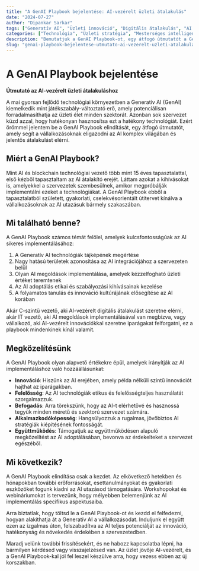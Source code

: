 ```yaml
---
title: "A GenAI Playbook bejelentése: AI-vezérelt üzleti átalakulás"
date: "2024-07-27"
author: "Dipankar Sarkar"
tags: ["Generatív AI", "Üzleti innováció", "Digitális átalakulás", "AI stratégia", "Gépi tanulás"]
categories: ["Technológia", "Üzleti stratégia", "Mesterséges intelligencia"]
description: "Bemutatjuk a GenAI Playbook-ot, egy átfogó útmutatót a Generatív AI erejét kiaknázni kívánó szervezetek számára. Ismerje meg, hogyan segíthet ez az erőforrás eligazodni az AI komplex világában és jelentős átalakulást elérni vállalkozásában."
slug: "genai-playbook-bejelentese-utmutato-ai-vezerelt-uzleti-atalakulashoz"
---
```


# A GenAI Playbook bejelentése
**Útmutató az AI-vezérelt üzleti átalakuláshoz**

A mai gyorsan fejlődő technológiai környezetben a Generatív AI (GenAI) kiemelkedik mint játékszabály-változtató erő, amely potenciálisan forradalmasíthatja az üzleti élet minden szektorát. Azonban sok szervezet küzd azzal, hogy hatékonyan hasznosítsa ezt a hatékony technológiát. Ezért örömmel jelentem be a GenAI Playbook elindítását, egy átfogó útmutatót, amely segít a vállalkozásoknak eligazodni az AI komplex világában és jelentős átalakulást elérni.

## Miért a GenAI Playbook?

Mint AI és blockchain technológiai vezető több mint 15 éves tapasztalattal, első kézből tapasztaltam az AI átalakító erejét. Láttam azokat a kihívásokat is, amelyekkel a szervezetek szembesülnek, amikor megpróbálják implementálni ezeket a technológiákat. A GenAI Playbook ebből a tapasztalatból született, gyakorlati, cselekvésorientált útitervet kínálva a vállalkozásoknak az AI utazásuk bármely szakaszában.

## Mi található benne?

A GenAI Playbook számos témát felölel, amelyek kulcsfontosságúak az AI sikeres implementálásához:

1. A Generatív AI technológiák tájképének megértése
2. Nagy hatású területek azonosítása az AI integrációjához a szervezeten belül
3. Olyan AI megoldások implementálása, amelyek kézzelfogható üzleti értéket teremtenek
4. Az AI adoptálás etikai és szabályozási kihívásainak kezelése
5. A folyamatos tanulás és innováció kultúrájának elősegítése az AI korában

Akár C-szintű vezető, aki AI-vezérelt digitális átalakulást szeretne elérni, akár IT vezető, aki AI megoldások implementálásával van megbízva, vagy vállalkozó, aki AI-vezérelt innovációkkal szeretne iparágakat felforgatni, ez a playbook mindenkinek kínál valamit.

## Megközelítésünk

A GenAI Playbook olyan alapvető értékekre épül, amelyek irányítják az AI implementáláshoz való hozzáállásunkat:

- **Innováció**: Hiszünk az AI erejében, amely példa nélküli szintű innovációt hajthat az iparágakban.
- **Felelősség**: Az AI technológiák etikus és felelősségteljes használatát szorgalmazzuk.
- **Befogadás**: Arra törekszünk, hogy az AI-t elérhetővé és hasznossá tegyük minden méretű és szektorú szervezet számára.
- **Alkalmazkodóképesség**: Hangsúlyozzuk a rugalmas, jövőbiztos AI stratégiák kiépítésének fontosságát.
- **Együttműködés**: Támogatjuk az együttműködésen alapuló megközelítést az AI adoptálásában, bevonva az érdekelteket a szervezet egészéből.

## Mi következik?

A GenAI Playbook elindítása csak a kezdet. Az elkövetkező hetekben és hónapokban további erőforrásokat, esettanulmányokat és gyakorlati eszközöket fogunk kiadni az AI utazásod támogatására. Workshopokat és webináriumokat is tervezünk, hogy mélyebben belemenjünk az AI implementálás specifikus aspektusaiba.

Arra biztatlak, hogy töltsd le a GenAI Playbook-ot és kezdd el felfedezni, hogyan alakíthatja át a Generatív AI a vállalkozásodat. Induljunk el együtt ezen az izgalmas úton, felszabadítva az AI teljes potenciálját az innováció, hatékonyság és növekedés érdekében a szervezetedben.

Maradj velünk további frissítésekért, és ne habozz kapcsolatba lépni, ha bármilyen kérdésed vagy visszajelzésed van. Az üzlet jövője AI-vezérelt, és a GenAI Playbook-kal jól fel leszel készülve arra, hogy vezess ebben az új korszakban.
